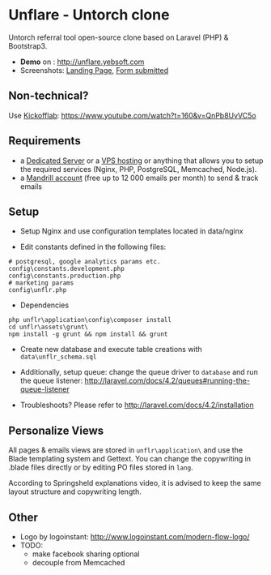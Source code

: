 # Unflare - Untorch clone

Untorch referral tool open-source clone based on Laravel (PHP) & Bootstrap3.  

- **Demo** on : <http://unflare.yebsoft.com>
- Screenshots: [Landing Page](https://github.com/younes0/unflare/blob/master/data/docs/unflare-step1.png), [Form submitted](https://github.com/younes0/unflare/blob/master/data/docs/unflare-step2.png)

## Non-technical?

Use [Kickofflab](http://kickofflabs.com/): <https://www.youtube.com/watch?t=160&v=QnPb8UvVC5o>

## Requirements

- a [Dedicated Server](http://www.kimsufi.com/us/en/) or a [VPS hosting](https://www.digitalocean.com/pricing/) or anything that allows you to setup the required services (Nginx, PHP, PostgreSQL, Memcached, Node.js).
- a [Mandrill account](Mandrillapp.com) (free up to 12 000 emails per month) to send & track emails

## Setup

- Setup Nginx and use configuration templates located in data/nginx

- Edit constants defined in the following files:
```shell
# postgresql, google analytics params etc.
config\constants.development.php
config\constants.production.php
# marketing params
config\unflr.php 
```

- Dependencies
```shell
php unflr\application\config\composer install
cd unflr\assets\grunt\ 
npm install -g grunt && npm install && grunt
```

- Create new database and execute table creations with `data\unflr_schema.sql`

- Additionally, setup queue: change the queue driver to `database` and run the queue listener: <http://laravel.com/docs/4.2/queues#running-the-queue-listener>

- Troubleshoots? Please refer to <http://laravel.com/docs/4.2/installation>

## Personalize Views

All pages & emails views are stored in `unflr\application\` and use the Blade templating system and Gettext. You can change the copywriting in .blade files directly or by editing PO files stored in `lang`. 

According to Springsheld explanations video, it is advised to keep the same layout structure and copywriting length.

## Other

- Logo by logoinstant: http://www.logoinstant.com/modern-flow-logo/
- TODO:
	* make facebook sharing optional
	* decouple from Memcached
